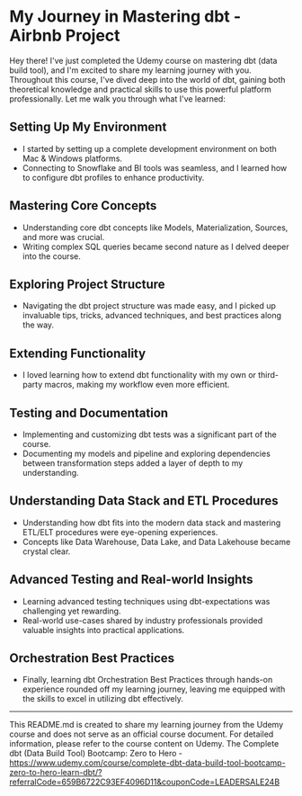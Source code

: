 # My Journey in Mastering dbt - Airbnb Project

Hey there! I've just completed the Udemy course on mastering dbt (data build tool), and I'm excited to share my learning journey with you. Throughout this course, I've dived deep into the world of dbt, gaining both theoretical knowledge and practical skills to use this powerful platform professionally. Let me walk you through what I've learned:

## Setting Up My Environment
- I started by setting up a complete development environment on both Mac & Windows platforms.
- Connecting to Snowflake and BI tools was seamless, and I learned how to configure dbt profiles to enhance productivity.

## Mastering Core Concepts
- Understanding core dbt concepts like Models, Materialization, Sources, and more was crucial.
- Writing complex SQL queries became second nature as I delved deeper into the course.

## Exploring Project Structure
- Navigating the dbt project structure was made easy, and I picked up invaluable tips, tricks, advanced techniques, and best practices along the way.

## Extending Functionality
- I loved learning how to extend dbt functionality with my own or third-party macros, making my workflow even more efficient.

## Testing and Documentation
- Implementing and customizing dbt tests was a significant part of the course.
- Documenting my models and pipeline and exploring dependencies between transformation steps added a layer of depth to my understanding.

## Understanding Data Stack and ETL Procedures
- Understanding how dbt fits into the modern data stack and mastering ETL/ELT procedures were eye-opening experiences.
- Concepts like Data Warehouse, Data Lake, and Data Lakehouse became crystal clear.

## Advanced Testing and Real-world Insights
- Learning advanced testing techniques using dbt-expectations was challenging yet rewarding.
- Real-world use-cases shared by industry professionals provided valuable insights into practical applications.

## Orchestration Best Practices
- Finally, learning dbt Orchestration Best Practices through hands-on experience rounded off my learning journey, leaving me equipped with the skills to excel in utilizing dbt effectively.
---

This README.md is created to share my learning journey from the Udemy course and does not serve as an official course document. For detailed information, please refer to the course content on Udemy.
The Complete dbt (Data Build Tool) Bootcamp: Zero to Hero - https://www.udemy.com/course/complete-dbt-data-build-tool-bootcamp-zero-to-hero-learn-dbt/?referralCode=659B6722C93EF4096D11&couponCode=LEADERSALE24B
